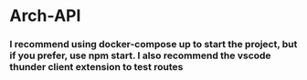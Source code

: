 # Arch-API

### I recommend using docker-compose up to start the project, but if you prefer, use npm start. I also recommend the vscode thunder client extension to test routes
